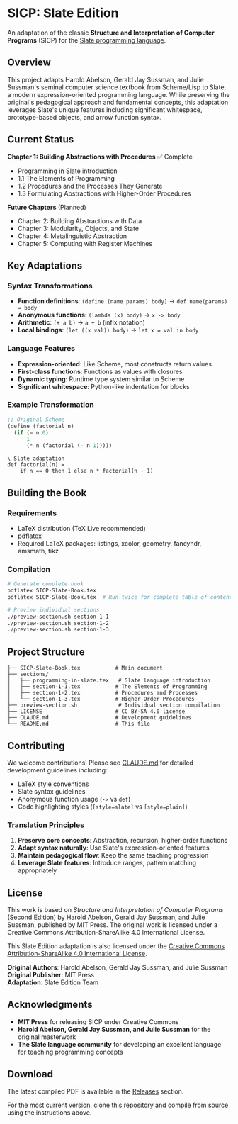 # SICP: Slate Edition

An adaptation of the classic **Structure and Interpretation of Computer Programs** (SICP) for the [Slate programming language](https://github.com/your-slate-repo).

## Overview

This project adapts Harold Abelson, Gerald Jay Sussman, and Julie Sussman's seminal computer science textbook from Scheme/Lisp to Slate, a modern expression-oriented programming language. While preserving the original's pedagogical approach and fundamental concepts, this adaptation leverages Slate's unique features including significant whitespace, prototype-based objects, and arrow function syntax.

## Current Status

**Chapter 1: Building Abstractions with Procedures** ✅ Complete
- Programming in Slate introduction
- 1.1 The Elements of Programming
- 1.2 Procedures and the Processes They Generate  
- 1.3 Formulating Abstractions with Higher-Order Procedures

**Future Chapters** (Planned)
- Chapter 2: Building Abstractions with Data
- Chapter 3: Modularity, Objects, and State
- Chapter 4: Metalinguistic Abstraction
- Chapter 5: Computing with Register Machines

## Key Adaptations

### Syntax Transformations
- **Function definitions**: `(define (name params) body)` → `def name(params) = body`
- **Anonymous functions**: `(lambda (x) body)` → `x -> body`
- **Arithmetic**: `(+ a b)` → `a + b` (infix notation)
- **Local bindings**: `(let ((x val)) body)` → `let x = val in body`

### Language Features
- **Expression-oriented**: Like Scheme, most constructs return values
- **First-class functions**: Functions as values with closures
- **Dynamic typing**: Runtime type system similar to Scheme
- **Significant whitespace**: Python-like indentation for blocks

### Example Transformation
```scheme
;; Original Scheme
(define (factorial n)
  (if (= n 0)
      1
      (* n (factorial (- n 1)))))
```

```slate
\ Slate adaptation
def factorial(n) =
    if n == 0 then 1 else n * factorial(n - 1)
```

## Building the Book

### Requirements
- LaTeX distribution (TeX Live recommended)
- pdflatex
- Required LaTeX packages: listings, xcolor, geometry, fancyhdr, amsmath, tikz

### Compilation
```bash
# Generate complete book
pdflatex SICP-Slate-Book.tex
pdflatex SICP-Slate-Book.tex  # Run twice for complete table of contents

# Preview individual sections
./preview-section.sh section-1-1
./preview-section.sh section-1-2  
./preview-section.sh section-1-3
```

## Project Structure

```
├── SICP-Slate-Book.tex           # Main document
├── sections/                     
│   ├── programming-in-slate.tex   # Slate language introduction
│   ├── section-1-1.tex           # The Elements of Programming
│   ├── section-1-2.tex           # Procedures and Processes
│   └── section-1-3.tex           # Higher-Order Procedures
├── preview-section.sh             # Individual section compilation
├── LICENSE                       # CC BY-SA 4.0 license
├── CLAUDE.md                     # Development guidelines
└── README.md                     # This file
```

## Contributing

We welcome contributions! Please see [CLAUDE.md](CLAUDE.md) for detailed development guidelines including:
- LaTeX style conventions
- Slate syntax guidelines  
- Anonymous function usage (`->` vs `def`)
- Code highlighting styles (`[style=slate]` vs `[style=plain]`)

### Translation Principles
1. **Preserve core concepts**: Abstraction, recursion, higher-order functions
2. **Adapt syntax naturally**: Use Slate's expression-oriented features  
3. **Maintain pedagogical flow**: Keep the same teaching progression
4. **Leverage Slate features**: Introduce ranges, pattern matching appropriately

## License

This work is based on *Structure and Interpretation of Computer Programs* (Second Edition) by Harold Abelson, Gerald Jay Sussman, and Julie Sussman, published by MIT Press. The original work is licensed under a Creative Commons Attribution-ShareAlike 4.0 International License.

This Slate Edition adaptation is also licensed under the [Creative Commons Attribution-ShareAlike 4.0 International License](https://creativecommons.org/licenses/by-sa/4.0/).

**Original Authors**: Harold Abelson, Gerald Jay Sussman, and Julie Sussman  
**Original Publisher**: MIT Press  
**Adaptation**: Slate Edition Team

## Acknowledgments

- **MIT Press** for releasing SICP under Creative Commons
- **Harold Abelson, Gerald Jay Sussman, and Julie Sussman** for the original masterwork
- **The Slate language community** for developing an excellent language for teaching programming concepts

## Download

The latest compiled PDF is available in the [Releases](../../releases) section.

For the most current version, clone this repository and compile from source using the instructions above.